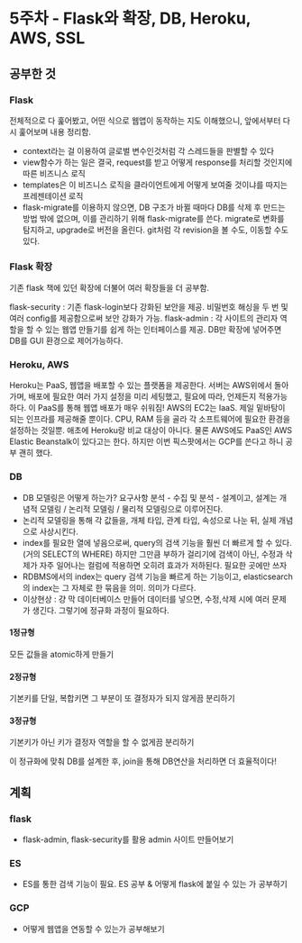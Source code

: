 ﻿# 5주차 - Flask와 확장, DB, Heroku, AWS, SSL

## 공부한 것

### Flask

전체적으로 다 훑어봤고, 어떤 식으로 웹앱이 동작하는 지도 이해했으니, 앞에서부터 다시 훑어보며 내용 정리함. 
- context라는 걸 이용하여 글로벌 변수인것처럼 각 스레드들을 판별할 수 있다 
- view함수가 하는 일은 결국, request를 받고 어떻게 response를 처리할 것인지에 따른 비즈니스 로직
- templates은 이 비즈니스 로직을 클라이언트에게 어떻게 보여줄 것이냐를 따지는 프레젠테이션 로직
- flask-migrate를 이용하지 않으면, DB 구조가 바뀔 때마다 DB를 삭제 후 만드는 방법 밖에 없으며, 이를 관리하기 위해 flask-migrate를 쓴다. migrate로 변화를 탐지하고, upgrade로 버전을 올린다. git처럼 각 revision을 볼 수도, 이동할 수도 있다.

### Flask 확장

기존 flask 책에 있던 확장에 더불어 여러 확장들을 더 공부함.

flask-security : 기존 flask-login보다 강화된 보안을 제공. 비밀번호 해싱을 두 번 및 여러 config를 제공함으로써 보안 강화가 가능.
flask-admin : 각 사이트의 관리자 역할을 할 수 있는 웹앱 만들기를 쉽게 하는 인터페이스를 제공. DB만 확장에 넣어주면 DB를 GUI 환경으로 제어가능하다.

### Heroku, AWS

Heroku는 PaaS, 웹앱을 배포할 수 있는 플랫폼을 제공한다. 서버는 AWS위에서 돌아가며, 배포에 필요한 여러 가지 설정을 미리 세팅했고, 필요에 따라, 언제든지 적용가능하다. 이 PaaS를 통해 웹앱 배포가 매우 쉬워짐!
AWS의 EC2는 IaaS. 제일 밑바탕이 되는 인프라를 제공해줄 뿐이다. CPU, RAM 등을 골라 각 소프트웨어에 필요한 환경을 설정하는 것일뿐. 애초에 Heroku랑 비교 대상이 아니다. 물론 AWS에도 PaaS인 AWS Elastic Beanstalk이 있다고는 한다. 하지만 이번 픽스팟에서는 GCP를 쓴다고 하니 공부 괜히 했다.


### DB

- DB 모델링은 어떻게 하는가? 요구사항 분석 - 수집 및 분석 - 설계이고, 설계는 개념적 모델링 / 논리적 모델링 / 물리적 모델링으로 이루어진다.
- 논리적 모델링을 통해 각 값들을, 개체 타입, 관계 타입, 속성으로 나눈 뒤, 실제 개념으로 사상시킨다.
- index를 필요한 열에 넣음으로써, query의 검색 기능을 훨씬 더 빠르게 할 수 있다. (거의 SELECT의 WHERE) 하지만 그만큼 부하가 걸리기에 검색이 아닌, 수정과 삭제가 자주 일어나는 컬럼에 적용하면 오히려 효과가 저하된다. 필요한 곳에만 쓰자
- RDBMS에서의 index는 query 검색 기능을 빠르게 하는 기능이고, elasticsearch의 index는 그 자체로 한 묶음을 의미. 의미가 다르다.
- 이상현상 : 걍 막 데이터베이스 만들어 데이터를 넣으면, 수정,삭제 시에 여러 문제가 생긴다. 그렇기에 정규화 과정이 필요하다.
#### 1정규형
모든 값들을 atomic하게 만들기

#### 2정규형
기본키를 단일, 복합키면 그 부분이 또 결정자가 되지 않게끔 분리하기

#### 3정규형
기본키가 아닌 키가 결정자 역할을 할 수 없게끔 분리하기

이 정규화에 맞춰 DB를 설계한 후, join을 통해 DB연산을 처리하면 더 효율적이다!

## 계획

### flask 
- flask-admin, flask-security를 활용 admin 사이트 만들어보기

### ES
- ES를 통한 검색 기능이 필요. ES 공부 & 어떻게 flask에 붙일 수 있는 가 공부하기

### GCP
- 어떻게 웹앱을 연동할 수 있는가 공부해보기